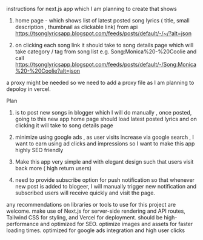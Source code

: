 instructions for next.js app which I am planning to create that shows

1) home page - which shows list of latest posted song lyrics ( title, small description , thumbnail as clickable link) from api https://tsonglyricsapp.blogspot.com/feeds/posts/default/-/~/?alt=json

2) on clicking each song link it should take to song details page which will take category / tag from song list e.g. Song:Monica%20-%20Coolie and call https://tsonglyricsapp.blogspot.com/feeds/posts/default/-/Song:Monica%20-%20Coolie?alt=json


a proxy might be needed so we need to add a proxy file as I am planning to depoloy in vercel.

Plan

1) is to post new songs in blogger which I will do manually , once posted, going to this new app home page should load latest posted lyrics and on clicking it will take to song details page

2) minimize using google ads , as user visits increase via google search , I want to earn using ad clicks and impressions so I want to make this app highly SEO friendly



3) Make this app very simple and with elegant design such that users visit back more ( high return users)

4) need to provide subscribe option for push notification so that whenever new post is added to blogeer, I will manually trigger new notification and subscribed users will receive quickly and visit the page.

any recommendations on libraries or tools to use for this project are welcome.
make use of Next.js for server-side rendering and API routes, Tailwind CSS for styling, and Vercel for deployment.
should be high-performance and optimized for SEO.
optimize images and assets for faster loading times.
optimized for google ads integration and high user clicks